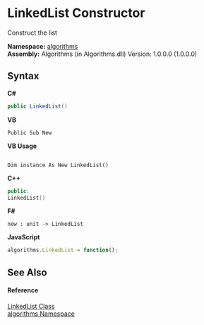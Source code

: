 # LinkedList Constructor 
 

Construct the list

**Namespace:**&nbsp;<a href="82f88b43-fdc9-bc99-9558-75fce96d448f">algorithms</a><br />**Assembly:**&nbsp;Algorithms (in Algorithms.dll) Version: 1.0.0.0 (1.0.0.0)

## Syntax

**C#**<br />
``` C#
public LinkedList()
```

**VB**<br />
``` VB
Public Sub New
```

**VB Usage**<br />
``` VB Usage

Dim instance As New LinkedList()
```

**C++**<br />
``` C++
public:
LinkedList()
```

**F#**<br />
``` F#
new : unit -> LinkedList
```

**JavaScript**<br />
``` JavaScript
algorithms.LinkedList = function();
```


## See Also


#### Reference
<a href="9e9192c3-e9fe-0d0d-6b79-ded6dbd5d22b">LinkedList Class</a><br /><a href="82f88b43-fdc9-bc99-9558-75fce96d448f">algorithms Namespace</a><br />